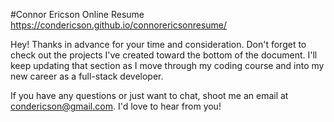 #Connor Ericson Online Resume
https://condericson.github.io/connorericsonresume/

Hey! Thanks in advance for your time and consideration. Don't forget to check out the projects I've created toward the bottom of the document. I'll keep updating that section as I move through my coding course and into my new career as a full-stack developer.

If you have any questions or just want to chat, shoot me an email at condericson@gmail.com. I'd love to hear from you!
